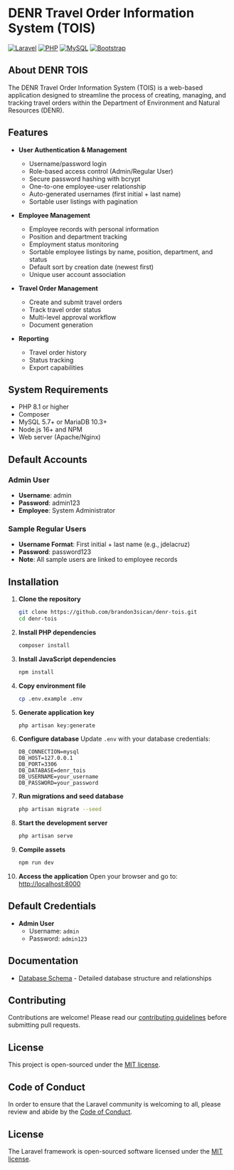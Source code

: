 # DENR Travel Order Information System (TOIS)

[![Laravel](https://img.shields.io/badge/Laravel-FF2D20?style=for-the-badge&logo=laravel&logoColor=white)](https://laravel.com)
[![PHP](https://img.shields.io/badge/PHP-777BB4?style=for-the-badge&logo=php&logoColor=white)](https://www.php.net/)
[![MySQL](https://img.shields.io/badge/MySQL-005C84?style=for-the-badge&logo=mysql&logoColor=white)](https://www.mysql.com/)
[![Bootstrap](https://img.shields.io/badge/Bootstrap-563D7C?style=for-the-badge&logo=bootstrap&logoColor=white)](https://getbootstrap.com/)

## About DENR TOIS

The DENR Travel Order Information System (TOIS) is a web-based application designed to streamline the process of creating, managing, and tracking travel orders within the Department of Environment and Natural Resources (DENR).

## Features

- **User Authentication & Management**
  - Username/password login
  - Role-based access control (Admin/Regular User)
  - Secure password hashing with bcrypt
  - One-to-one employee-user relationship
  - Auto-generated usernames (first initial + last name)
  - Sortable user listings with pagination

- **Employee Management**
  - Employee records with personal information
  - Position and department tracking
  - Employment status monitoring
  - Sortable employee listings by name, position, department, and status
  - Default sort by creation date (newest first)
  - Unique user account association

- **Travel Order Management**
  - Create and submit travel orders
  - Track travel order status
  - Multi-level approval workflow
  - Document generation

- **Reporting**
  - Travel order history
  - Status tracking
  - Export capabilities

## System Requirements

- PHP 8.1 or higher
- Composer
- MySQL 5.7+ or MariaDB 10.3+
- Node.js 16+ and NPM
- Web server (Apache/Nginx)

## Default Accounts

### Admin User
- **Username**: admin
- **Password**: admin123
- **Employee**: System Administrator

### Sample Regular Users
- **Username Format**: First initial + last name (e.g., jdelacruz)
- **Password**: password123
- **Note**: All sample users are linked to employee records

## Installation

1. **Clone the repository**
   ```bash
   git clone https://github.com/brandon3sican/denr-tois.git
   cd denr-tois
   ```

2. **Install PHP dependencies**
   ```bash
   composer install
   ```

3. **Install JavaScript dependencies**
   ```bash
   npm install
   ```

4. **Copy environment file**
   ```bash
   cp .env.example .env
   ```

5. **Generate application key**
   ```bash
   php artisan key:generate
   ```

6. **Configure database**
   Update `.env` with your database credentials:
   ```
   DB_CONNECTION=mysql
   DB_HOST=127.0.0.1
   DB_PORT=3306
   DB_DATABASE=denr_tois
   DB_USERNAME=your_username
   DB_PASSWORD=your_password
   ```

7. **Run migrations and seed database**
   ```bash
   php artisan migrate --seed
   ```

8. **Start the development server**
   ```bash
   php artisan serve
   ```

9. **Compile assets**
   ```bash
   npm run dev
   ```

10. **Access the application**
    Open your browser and go to: [http://localhost:8000](http://localhost:8000)

## Default Credentials

- **Admin User**
  - Username: `admin`
  - Password: `admin123`

## Documentation

- [Database Schema](docs/DATABASE.md) - Detailed database structure and relationships

## Contributing

Contributions are welcome! Please read our [contributing guidelines](CONTRIBUTING.md) before submitting pull requests.

## License

This project is open-sourced under the [MIT license](https://opensource.org/licenses/MIT).

## Code of Conduct

In order to ensure that the Laravel community is welcoming to all, please review and abide by the [Code of Conduct](https://laravel.com/docs/contributions#code-of-conduct).

## License

The Laravel framework is open-sourced software licensed under the [MIT license](https://opensource.org/licenses/MIT).
